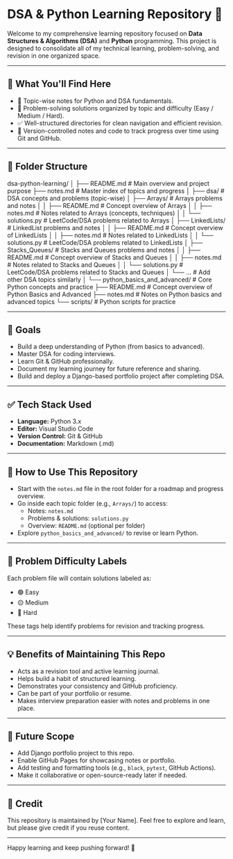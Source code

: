 # DSA & Python Learning Repository 🚀

Welcome to my comprehensive learning repository focused on **Data Structures & Algorithms (DSA)** and **Python** programming. This project is designed to consolidate all of my technical learning, problem-solving, and revision in one organized space.

---

## 📌 What You'll Find Here

- 📘 Topic-wise notes for Python and DSA fundamentals.
- 🧠 Problem-solving solutions organized by topic and difficulty (Easy / Medium / Hard).
- ✅ Well-structured directories for clean navigation and efficient revision.
- 🔁 Version-controlled notes and code to track progress over time using Git and GitHub.

---

## 📂 Folder Structure

dsa-python-learning/
│
├── README.md              # Main overview and project purpose
├── notes.md               # Master index of topics and progress
│
├── dsa/                   # DSA concepts and problems (topic-wise)
│   ├── Arrays/            # Arrays problems and notes
│   │   ├── README.md      # Concept overview of Arrays
│   │   ├── notes.md       # Notes related to Arrays (concepts, techniques)
│   │   └── solutions.py   # LeetCode/DSA problems related to Arrays
│   ├── LinkedLists/       # LinkedList problems and notes
│   │   ├── README.md      # Concept overview of LinkedLists
│   │   ├── notes.md       # Notes related to LinkedLists
│   │   └── solutions.py   # LeetCode/DSA problems related to LinkedLists
│   ├── Stacks_Queues/     # Stacks and Queues problems and notes
│   │   ├── README.md      # Concept overview of Stacks and Queues
│   │   ├── notes.md       # Notes related to Stacks and Queues
│   │   └── solutions.py   # LeetCode/DSA problems related to Stacks and Queues
│   └── ...                # Add other DSA topics similarly
│
└── python_basics_and_advanced/  # Core Python concepts and practice
    ├── README.md               # Concept overview of Python Basics and Advanced
    ├── notes.md                # Notes on Python basics and advanced topics
    └── scripts/                 # Python scripts for practice


---

## 🎯 Goals

- Build a deep understanding of Python (from basics to advanced).
- Master DSA for coding interviews.
- Learn Git & GitHub professionally.
- Document my learning journey for future reference and sharing.
- Build and deploy a Django-based portfolio project after completing DSA.

---

## ✅ Tech Stack Used

- **Language:** Python 3.x
- **Editor:** Visual Studio Code
- **Version Control:** Git & GitHub
- **Documentation:** Markdown (.md)

---

## 🧭 How to Use This Repository

- Start with the `notes.md` file in the root folder for a roadmap and progress overview.
- Go inside each topic folder (e.g., `Arrays/`) to access:
  - Notes: `notes.md`
  - Problems & solutions: `solutions.py`
  - Overview: `README.md` (optional per folder)
- Explore `python_basics_and_advanced/` to revise or learn Python.

---

## 🧠 Problem Difficulty Labels

Each problem file will contain solutions labeled as:

- 🟢 Easy
- 🟡 Medium
- 🔴 Hard

These tags help identify problems for revision and tracking progress.

---

## 💡 Benefits of Maintaining This Repo

- Acts as a revision tool and active learning journal.
- Helps build a habit of structured learning.
- Demonstrates your consistency and GitHub proficiency.
- Can be part of your portfolio or resume.
- Makes interview preparation easier with notes and problems in one place.

---

## 🚀 Future Scope

- Add Django portfolio project to this repo.
- Enable GitHub Pages for showcasing notes or portfolio.
- Add testing and formatting tools (e.g., `black`, `pytest`, GitHub Actions).
- Make it collaborative or open-source-ready later if needed.

---

## 🙏 Credit

This repository is maintained by [Your Name]. Feel free to explore and learn, but please give credit if you reuse content.

---

Happy learning and keep pushing forward! 🌱
